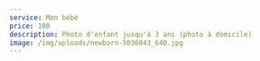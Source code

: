 ```yaml
---
service: Mon bébé
price: 100
description: Photo d'enfant jusqu'à 3 ans (photo à domicile)
image: /img/uploads/newborn-5036843_640.jpg
---
```

